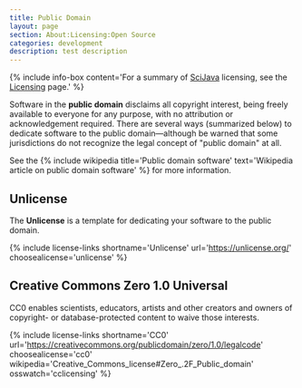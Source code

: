 ```yaml
---
title: Public Domain
layout: page
section: About:Licensing:Open Source
categories: development
description: test description
---
```


{% include info-box content='For a summary of [SciJava](SciJava) licensing, see the [Licensing](Licensing) page.' %} 

Software in the **public domain** disclaims all copyright interest, being
freely available to everyone for any purpose, with no attribution or
acknowledgement required. There are several ways (summarized below) to dedicate
software to the public domain—although be warned that some jurisdictions do not
recognize the legal concept of "public domain" at all.

See the
{% include wikipedia title='Public domain software' text='Wikipedia article on public domain software' %}
for more information.

## Unlicense

The **Unlicense** is a template for dedicating your software to the public domain.

{% include license-links shortname='Unlicense' url='https://unlicense.org/' choosealicense='unlicense' %}

## Creative Commons Zero 1.0 Universal

CC0 enables scientists, educators, artists and other creators and owners of
copyright- or database-protected content to waive those interests.

{% include license-links shortname='CC0' url='https://creativecommons.org/publicdomain/zero/1.0/legalcode' choosealicense='cc0' wikipedia='Creative\_Commons\_license\#Zero\_.2F\_Public\_domain' osswatch='cclicensing' %}
